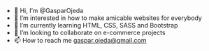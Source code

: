 - 👋 Hi, I’m @GasparOjeda
- 👀 I’m interested in how to make amicable websites for everybody
- 🌱 I’m currently learning HTML, CSS, SASS and Bootstrap
- 💞️ I’m looking to collaborate on e-commerce projects
- 📫 How to reach me gaspar.ojeda@gmail.com

<!---
GasparOjeda/GasparOjeda is a ✨ special ✨ repository because its `README.md` (this file) appears on your GitHub profile.
You can click the Preview link to take a look at your changes.
--->
